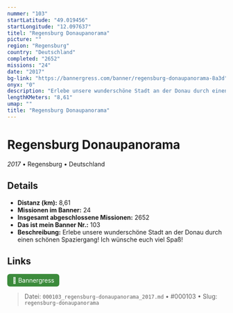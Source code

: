 ```yaml
---
nummer: "103"
startLatitude: "49.019456"
startLongitude: "12.097637"
titel: "Regensburg Donaupanorama"
picture: ""
region: "Regensburg"
country: "Deutschland"
completed: "2652"
missions: "24"
date: "2017"
bg-link: "https://bannergress.com/banner/regensburg-donaupanorama-8a3d"
onyx: "0"
description: "Erlebe unsere wunderschöne Stadt an der Donau durch einen schönen Spaziergang! Ich wünsche euch viel Spaß!"
lengthKMeters: "8,61"
umap: ""
title: "Regensburg Donaupanorama"
---
```

# Regensburg Donaupanorama

*2017* • Regensburg • Deutschland



## Details
- **Distanz (km):** 8,61
- **Missionen im Banner:** 24
- **Insgesamt abgeschlossene Missionen:** 2652
- **Das ist mein Banner Nr.:** 103
- **Beschreibung:** Erlebe unsere wunderschöne Stadt an der Donau durch einen schönen Spaziergang! Ich wünsche euch viel Spaß!


## Links
<div style="margin-top: 0.5em;">
<a href="https://bannergress.com/banner/regensburg-donaupanorama-8a3d" target="_blank" style="display:inline-block;margin-right:8px;padding:6px 12px;background-color:#3c8b3c;color:white;text-decoration:none;border-radius:6px;">🔗 Bannergress</a>

</div>


> Datei: `000103_regensburg-donaupanorama_2017.md` • #000103 • Slug: `regensburg-donaupanorama`
